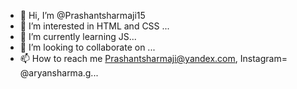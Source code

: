 - 👋 Hi, I’m @Prashantsharmaji15
- 👀 I’m interested in HTML and CSS ...
- 🌱 I’m currently learning JS...
- 💞️ I’m looking to collaborate on ...
- 📫 How to reach me Prashantsharmaji@yandex.com, Instagram= @aryansharma.g...

<!---
Prashantsharmaji15/Prashantsharmaji15 is a ✨ special ✨ repository because its `README.md` (this file) appears on your GitHub profile.
You can click the Preview link to take a look at your changes.
--->
